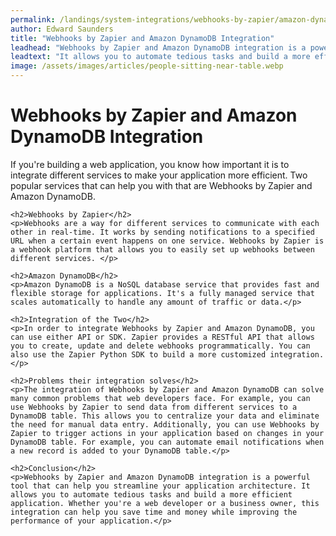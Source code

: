```yaml
---
permalink: /landings/system-integrations/webhooks-by-zapier/amazon-dynamodb
author: Edward Saunders
title: "Webhooks by Zapier and Amazon DynamoDB Integration"
leadhead: "Webhooks by Zapier and Amazon DynamoDB integration is a powerful tool that can help you streamline your application architecture"
leadtext: "It allows you to automate tedious tasks and build a more efficient application. Whether you're a web developer or a business owner, this integration can help you save time and money while improving the performance of your application."
image: /assets/images/articles/people-sitting-near-table.webp
---
```

<div class="arttext">	<h1>Webhooks by Zapier and Amazon DynamoDB Integration</h1>
	<p>If you're building a web application, you know how important it is to integrate different services to make your application more efficient. Two popular services that can help you with that are Webhooks by Zapier and Amazon DynamoDB.</p>

	<h2>Webhooks by Zapier</h2>
	<p>Webhooks are a way for different services to communicate with each other in real-time. It works by sending notifications to a specified URL when a certain event happens on one service. Webhooks by Zapier is a webhook platform that allows you to easily set up webhooks between different services. </p>

	<h2>Amazon DynamoDB</h2>
	<p>Amazon DynamoDB is a NoSQL database service that provides fast and flexible storage for applications. It's a fully managed service that scales automatically to handle any amount of traffic or data.</p>

	<h2>Integration of the Two</h2>
	<p>In order to integrate Webhooks by Zapier and Amazon DynamoDB, you can use either API or SDK. Zapier provides a RESTful API that allows you to create, update and delete webhooks programmatically. You can also use the Zapier Python SDK to build a more customized integration. </p>

	<h2>Problems their integration solves</h2>
	<p>The integration of Webhooks by Zapier and Amazon DynamoDB can solve many common problems that web developers face. For example, you can use Webhooks by Zapier to send data from different services to a DynamoDB table. This allows you to centralize your data and eliminate the need for manual data entry. Additionally, you can use Webhooks by Zapier to trigger actions in your application based on changes in your DynamoDB table. For example, you can automate email notifications when a new record is added to your DynamoDB table.</p>

	<h2>Conclusion</h2>
	<p>Webhooks by Zapier and Amazon DynamoDB integration is a powerful tool that can help you streamline your application architecture. It allows you to automate tedious tasks and build a more efficient application. Whether you're a web developer or a business owner, this integration can help you save time and money while improving the performance of your application.</p>
</div>